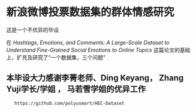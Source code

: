 # 新浪微博投票数据集的群体情感研究
这是一个不优异的毕设

在 _Hashtags, Emotions, and Comments: A Large-Scale Dataset to Understand Fine-Grained Social Emotions to Online Topics_  这篇论文的基础上，扩充及研究了“一个数据集，三个问题”


## 本毕设大力感谢李菁老师、Ding Keyang， Zhang Yuji学长/学姐 ， 马若雪学姐的优异工作
       https://github.com/polyusmart/HEC-Dataset

